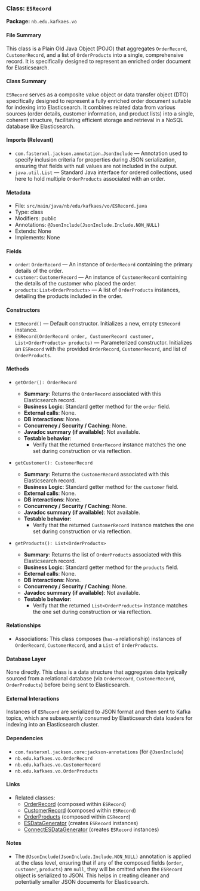 ### Class: `ESRecord`
**Package:** `nb.edu.kafkaes.vo`

#### File Summary
This class is a Plain Old Java Object (POJO) that aggregates `OrderRecord`, `CustomerRecord`, and a list of `OrderProducts` into a single, comprehensive record. It is specifically designed to represent an enriched order document for Elasticsearch.

#### Class Summary
`ESRecord` serves as a composite value object or data transfer object (DTO) specifically designed to represent a fully enriched order document suitable for indexing into Elasticsearch. It combines related data from various sources (order details, customer information, and product lists) into a single, coherent structure, facilitating efficient storage and retrieval in a NoSQL database like Elasticsearch.

#### Imports (Relevant)
- `com.fasterxml.jackson.annotation.JsonInclude` — Annotation used to specify inclusion criteria for properties during JSON serialization, ensuring that fields with null values are not included in the output.
- `java.util.List` — Standard Java interface for ordered collections, used here to hold multiple `OrderProducts` associated with an order.

#### Metadata
- File: `src/main/java/nb/edu/kafkaes/vo/ESRecord.java`
- Type: class
- Modifiers: public
- Annotations: `@JsonInclude(JsonInclude.Include.NON_NULL)`
- Extends: None
- Implements: None

#### Fields
- `order`: `OrderRecord` — An instance of `OrderRecord` containing the primary details of the order.
- `customer`: `CustomerRecord` — An instance of `CustomerRecord` containing the details of the customer who placed the order.
- `products`: `List<OrderProducts>` — A list of `OrderProducts` instances, detailing the products included in the order.

#### Constructors
- `ESRecord()` — Default constructor. Initializes a new, empty `ESRecord` instance.
- `ESRecord(OrderRecord order, CustomerRecord customer, List<OrderProducts> products)` — Parameterized constructor. Initializes an `ESRecord` with the provided `OrderRecord`, `CustomerRecord`, and list of `OrderProducts`.

#### Methods
- `getOrder(): OrderRecord`
  - **Summary**: Returns the `OrderRecord` associated with this Elasticsearch record.
  - **Business Logic**: Standard getter method for the `order` field.
  - **External calls**: None.
  - **DB interactions**: None.
  - **Concurrency / Security / Caching**: None.
  - **Javadoc summary (if available)**: Not available.
  - **Testable behavior**:
    - Verify that the returned `OrderRecord` instance matches the one set during construction or via reflection.

- `getCustomer(): CustomerRecord`
  - **Summary**: Returns the `CustomerRecord` associated with this Elasticsearch record.
  - **Business Logic**: Standard getter method for the `customer` field.
  - **External calls**: None.
  - **DB interactions**: None.
  - **Concurrency / Security / Caching**: None.
  - **Javadoc summary (if available)**: Not available.
  - **Testable behavior**:
    - Verify that the returned `CustomerRecord` instance matches the one set during construction or via reflection.

- `getProducts(): List<OrderProducts>`
  - **Summary**: Returns the list of `OrderProducts` associated with this Elasticsearch record.
  - **Business Logic**: Standard getter method for the `products` field.
  - **External calls**: None.
  - **DB interactions**: None.
  - **Concurrency / Security / Caching**: None.
  - **Javadoc summary (if available)**: Not available.
  - **Testable behavior**:
    - Verify that the returned `List<OrderProducts>` instance matches the one set during construction or via reflection.

#### Relationships
- Associations: This class composes (`has-a` relationship) instances of `OrderRecord`, `CustomerRecord`, and a `List` of `OrderProducts`.

#### Database Layer
None directly. This class is a data structure that aggregates data typically sourced from a relational database (via `OrderRecord`, `CustomerRecord`, `OrderProducts`) before being sent to Elasticsearch.

#### External Interactions
Instances of `ESRecord` are serialized to JSON format and then sent to Kafka topics, which are subsequently consumed by Elasticsearch data loaders for indexing into an Elasticsearch cluster.

#### Dependencies
- `com.fasterxml.jackson.core:jackson-annotations` (for `@JsonInclude`)
- `nb.edu.kafkaes.vo.OrderRecord`
- `nb.edu.kafkaes.vo.CustomerRecord`
- `nb.edu.kafkaes.vo.OrderProducts`

#### Links
- Related classes:
  - [OrderRecord](specs/src/main/java/nb/edu/kafkaes/vo/OrderRecord.md) (composed within `ESRecord`)
  - [CustomerRecord](specs/src/main/java/nb/edu/kafkaes/vo/CustomerRecord.md) (composed within `ESRecord`)
  - [OrderProducts](specs/src/main/java/nb/edu/kafkaes/vo/OrderProducts.md) (composed within `ESRecord`)
  - [ESDataGenerator](specs/src/main/java/nb/edu/kafkaes/sql/ESDataGenerator.md) (creates `ESRecord` instances)
  - [ConnectESDataGenerator](specs/src/main/java/nb/edu/kafkaes/connect/ConnectESDataGenerator.md) (creates `ESRecord` instances)

#### Notes
- The `@JsonInclude(JsonInclude.Include.NON_NULL)` annotation is applied at the class level, ensuring that if any of the composed fields (`order`, `customer`, `products`) are `null`, they will be omitted when the `ESRecord` object is serialized to JSON. This helps in creating cleaner and potentially smaller JSON documents for Elasticsearch.
